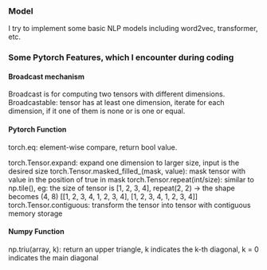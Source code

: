 ### Model
I try to implement some basic NLP models including word2vec, transformer, etc.


### Some Pytorch Features, which I encounter during coding

#### Broadcast mechanism
Broadcast is for computing two tensors with different dimensions.
Broadcastable: tensor has at least one dimension, iterate for each dimension, if it one of them is none or is one or equal.

#### Pytorch Function

torch.eq: element-wise compare, return bool value.

torch.Tensor.expand: expand one dimension to larger size, input is the desired size
torch.Tensor.masked_filled_(mask, value): mask tensor with value in the position of true in mask
torch.Tensor.repeat(int/size): similar to np.tile(), eg: the size of tensor is [1, 2, 3, 4], repeat(2, 2) -> the shape becomes (4, 8)
[[1, 2, 3, 4, 1, 2, 3, 4], [1, 2, 3, 4, 1, 2, 3, 4]]
torch.Tensor.contiguous: transform the tensor into tensor with contiguous memory storage

#### Numpy Function
np.triu(array, k): return an upper triangle, k indicates the k-th diagonal, k = 0 indicates the main diagonal 